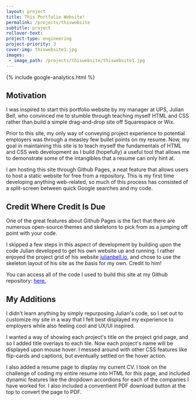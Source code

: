 ```yaml
---
layout: project
title: This Portfolio Website!
permalink: /projects/thiswebsite
subtitle: project
rollover-text:
project-type: engineering
project-priority: 3
cover-img: thiswebsite1.jpg
images:
 - image_path: /projects/thiswebsite/thiswebsite1.jpg
---
```

{% include google-analytics.html %}
## Motivation
I was inspired to start this portfolio website by my manager at UPS, Julian Bell, who convinced me to stumble through teaching myself HTML and CSS rather than build a simple drag-and-drop site off Squarespace or Wix. 

Prior to this site, my only way of conveying project experience to potential employers was through a measley few bullet points on my resume. Now, my goal in maintaining this site is to teach myself the fundamentals of HTML and CSS web development as I build (hopefully) a useful tool that allows me to demonstrate some of the intangibles that a resume can only hint at. 

I am hosting this site through Github Pages, a neat feature that allows users to host a static website for free from a repository. This is my first time developing anything web-related, so much of this process has consisted of a split-screen between quick Google searches and my code.

## Credit Where Credit Is Due
One of the great features about Github Pages is the fact that there are numerous open-source themes and skeletons to pick from as a jumping off point with your code. 

I skipped a few steps in this aspect of development by building upon the code Julian developed to get his own website up and running. I rather enjoyed the project grid of his website <a href="https://julianbell.io/" style="font-decoration:underline; color:blue;">julianbell.io</a>, and chose to use the skeleton layout of his site as the basis for my own. Credit to him!

You can access all of the code I used to build this site at my Github repository: <a href="https://github.com/rmgrajewski/rmgrajewski.github.io" style="font-decoration:underline; color:blue;">here.</a>

## My Additions
I didn't learn anything by simply repurposing Julian's code, so I set out to customize my site in a way that I felt best displayed my experience to employers while also feeling cool and UX/UI inspired. 

I wanted a way of showing each project's title on the project grid page, and so I added title overlays to each tile. Now each project's name will be displayed upon mouse hover. I messed around with other CSS features like flip-cards and captions, but eventually settled on the hover action.

I also added a resume page to display my current CV. I took on the challenge of coding my entire resume into HTML for this page, and included dynamic features like the dropdown accordions for each of the companies I have worked for. I also included a conventient PDF download button at the top to convert the page to PDF.